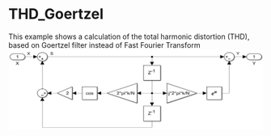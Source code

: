 # THD_Goertzel
This example shows a calculation of the total harmonic distortion (THD), based on Goertzel filter instead of Fast Fourier Transform
![Goertzel_Filter](https://raw.githubusercontent.com/bueroingleuering/THD_Goertzel/main/Goertzel_Filter.PNG)
